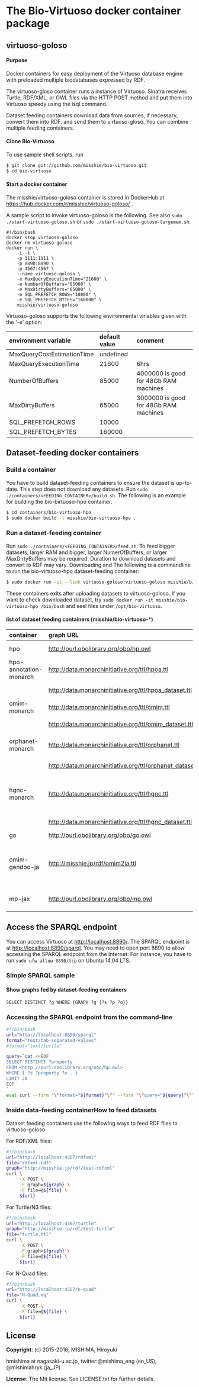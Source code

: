 # The Bio-Virtuoso docker container package

## virtuoso-goloso
#### Purpose
Docker containers for easy deployment of the Virtuoso database engine with preloaded multiple biodatabases expressed by RDF.

The virtuoso-gloso container runs a instance of Virtuoso. Sinatra receives Turtle, RDF/XML, or OWL files via the HTTP POST method and put them into Virtuoso speedy using the isql command.

Dataset feeding containers download data from sources, if necessary, convert them into RDF, and send them to virtuoso-gloso. You can combine multiple feeding containers.

#### Clone Bio-Virtuoso
To use sample shell scripts, run 
```bash
$ git clone git://github.com/misshie/bio-virtuoso.git
$ cd bio-virtuoso
```

#### Start a docker container
The misshie/virtuoso-goloso container is stored in DockerHub at https://hub.docker.com/r/misshie/virtuoso-goloso/ .

A sample script to invoke virtuoso-goloso is the following. See also `sudo ./start-virtuoso-goloso.sh` or `sudo ./start-virtuoso-goloso-largemem.sh`.

```
#!/bin/bash
docker stop virtuoso-goloso
docker rm virtuoso-goloso
docker run \
    -i -t \
    -p 1111:1111 \
    -p 8890:8890 \
    -p 4567:4567 \
    --name virtuoso-goloso \
    -e MaxQueryExecutionTime="21600" \
    -e NumberOfBuffers="85000" \
    -e MaxDirtyBuffers="65000" \
    -e SQL_PREFETCH_ROWS="10000" \
    -e SQL_PREFETCH_BYTES="160000" \
    misshie/virtuoso-goloso
```
Virtuoso-goloso supports the following environmental viriables given with the '-e' option:

|environment variable      |default value|comment|
|:-------------------------|:------------|:------------|
|MaxQueryCostEstimationTime|undefined    ||
|MaxQueryExecutionTime     |21600        |6hrs|
|NumberOfBuffers           |85000        |4000000 is good for 48Gb RAM machines|
|MaxDirtyBuffers           |65000        |3000000 is good for 48Gb RAM machines|
|SQL_PREFETCH_ROWS         |10000        ||
|SQL_PREFETCH_BYTES        |160000       ||

## Dataset-feeding docker containers
### Build a container
You have to build dataset-feeding containers to ensure the dataset is up-to-date. This step does not download any datasets.
Run `sudo ./containers/<FEEDING_CONTAINER>/build.sh`. The following is an example for building the bio-birtuoso-hpo container.

```bash
$ cd containers/bio-virtuoso-hpo
$ sudo docker build -t misshie/bio-virtuoso-hpo .
```
### Run a dataset-feeding container
Run `sudo ./containers/<FEEDING_CONTAINER>/feed.sh`. To feed bigger datasets, larger RAM and bigger, larger NumerOfBuffers, or larger MaxDirtyBuffers may be required. Duration to download datasets and convert to RDF may vary. Downloading and The following is a commandline to run the bio-virtuoso-hpo dataset-feeding container:
```bash
$ sudo docker run -it --link virtuoso-goloso:virtuoso-goloso misshie/bio-virtuoso-hpo
```

These containers exits after uploading datasets to virtuoso-goloso. If you want to check downloaded dataset, try `sudo docker run -it misshie/bio-virtuoso-hpo /bin/bash` and seel files under `/opt/bio-virtuoso`.

#### list of dataset feeding containers (misshie/bio-virtuoso-*)

|container               |graph URL|description|
|:-----------------------|:----------------------------------------------------------|:-------------------------------------------|
|hpo                     |http://purl.obolibrary.org/obo/hp.owl                      |Human Phenotype Ontology (HPO)              |
|hpo-annotation-monarch  |http://data.monarchinitiative.org/ttl/hpoa.ttl             |HPO annotations RDFied by Monarch Initiative |
|                        |http://data.monarchinitiative.org/ttl/hpoa_dataset.ttl     |HPO annotations dataset description          |
|omim-monarch            |http://data.monarchinitiative.org/ttl/omim.ttl             |OMIM data RDFied by Monarch Initiative           |
|                        |http://data.monarchinitiative.org/ttl/omim_dataset.ttl     |OMIM dataset description                    |
|orphanet-monarch        |http://data.monarchinitiative.org/ttl/orphanet.ttl         |Orphanet data RDFied by Monarch Initiative       |
|                        |http://data.monarchinitiative.org/ttl/orphanet_dataset.ttl |Orphanet dataset description                |
|hgnc-monarch            |http://data.monarchinitiative.org/ttl/hgnc.ttl             |Human Genome Nomenclature Comittee (HGNC) data RDFied by Monarch Initiative       |
|                        |http://data.monarchinitiative.org/ttl/hgnc_dataset.ttl     |HGNC dataset description                    |
|go                      |http://purl.obolibrary.org/obo/go.owl                      |Gene Ontology (GO)                          |
|omim-gendoo-ja          |http://misshie.jp/rdf/omim2ja.ttl                          |Gendoo's ja_JP translation of OMIM entries. See also http://gendoo.dbcls.jp developped by Takeru Nakazato|
|mp-jax                  |http://purl.obolibrary.org/obo/mp.owl                      |Mammalian Phenotype ontology (MP) of Jax    |

## Access the SPARQL endpoint
You can access Virtuoso at <http://localhost:8890/>. The SPARQL endpoint is at <http://localhost:8890/sparql>. You may need to open port 8890  to allow accessing the SPARQL endpoint from the Internet. For instance, you have to run `sudo ufw allow 8890/tcp` on Ubuntu 14.04 LTS.

### Simple SPARQL sample
#### Show graphs fed by dataset-feeding containers
```
SELECT DISTINCT ?g WHERE {GRAPH ?g {?s ?p ?o}}
```

### Accessing the SPARQL endpoint from the command-line
```bash
#!/bin/bash
url="http://localhost:8890/sparql"
format="text/tab-separated-values"
#format="text/turtle"

query=`cat <<EOF
SELECT DISTINCT ?property
FROM <http://purl.obolibrary.org/obo/hp.owl> 
WHERE { ?s ?property ?o . }
LIMIT 20
EOF
`
eval curl --form "\"format="${format}"\"" --form "\"query="${query}"\"" ${url}
```

### Inside data-feeding containerHow to feed datasets
Dataset feeding containers use the following ways to feed RDF files to virtuoso-goloso

For RDF/XML files:
```bash
#!/bin/bash
url="http://localhost:4567/rdfxml"
file="rdfxml.rdf"
graph="http://misshie.jp/rdf/test-rdfxml"
curl \
     -X POST \
     -F graph=${graph} \
     -F file=@${file} \
     ${url}
```

For Turtle/N3 files:
```bash
#!/bin/bash
url="http://localhost:4567/turtle"
graph="http://misshie.jp/rdf/test-turtle"
file="turtle.ttl"
curl \
     -X POST \
     -F graph=${graph} \
     -F file=@${file} \
     ${url}
```

For N-Quad files:
```bash
#!/bin/bash
url="http://localhost:4567/n-quad"
file="N-Quad.nq"
curl \
     -X POST \
     -F file=@${file} \
     ${url}
```

## License
**Copyright**: (c) 2015-2016; MISHIMA, Hiroyuki

hmishima at nagasaki-u.ac.jp, twitter:@mishima_eng (en_US), @mishimahryk (ja_JP)

**License**: The Mit license. See LICENSE.txt for further details.
